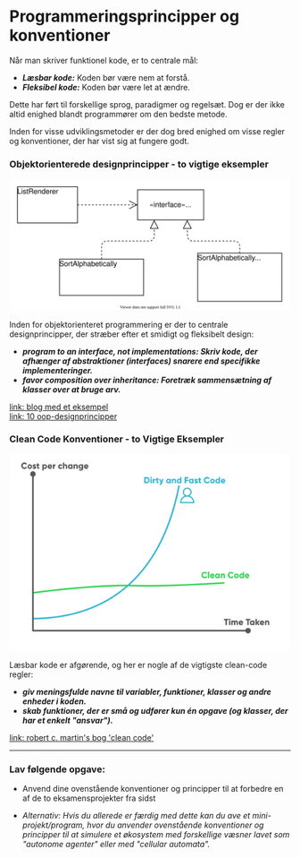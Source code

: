 # Programmeringsprincipper og konventioner
Når man skriver funktionel kode, er to centrale mål:

- ***Læsbar kode:*** Koden bør være nem at forstå.
- ***Fleksibel kode:*** Koden bør være let at ændre.

Dette har ført til forskellige sprog, paradigmer og regelsæt. Dog er der ikke altid enighed blandt programmører om den bedste metode.

Inden for visse udviklingsmetoder er der dog bred enighed om visse regler og konventioner, der har vist sig at fungere godt.

### Objektorienterede designprincipper - to vigtige eksempler

![](diagram-04.svg)

Inden for objektorienteret programmering er der to centrale designprincipper, der stræber efter et smidigt og fleksibelt design:

- ***program to an interface, not implementations: Skriv kode, der afhænger af abstraktioner (interfaces) snarere end specifikke implementeringer.***
- ***favor composition over inheritance: Foretræk sammensætning af klasser over at bruge arv.***

[link: blog med et eksempel](https://dmitripavlutin.com/interface-vs-implementation/)     
[link: 10 oop-designprincipper](https://hackernoon.com/10-oop-design-principles-every-programmer-should-know-f187436caf65) 


### Clean Code Konventioner - to Vigtige Eksempler

![](cleancode_graph.png)

Læsbar kode er afgørende, og her er nogle af de vigtigste clean-code regler:

- ***giv meningsfulde navne til variabler, funktioner, klasser og andre enheder i koden.***
- ***skab funktioner, der er små og udfører kun én opgave (og klasser, der har et enkelt "ansvar").***

[link: robert c. martin's bog 'clean code'](https://csiitian.blog/clean-code-by-robert-c-martin-book-summary-32690db5e75b)

--------------------------------------------------------

### Lav følgende opgave:

- Anvend dine ovenstående konventioner og principper til at forbedre en af de to eksamensprojekter fra sidst

- *Alternativ: Hvis du allerede er færdig med dette kan du ave et mini-projekt/program, hvor du anvender ovenstående konventioner og principper til at simulere et økosystem med forskellige væsner lavet som "autonome agenter" eller med "cellular automata".*  